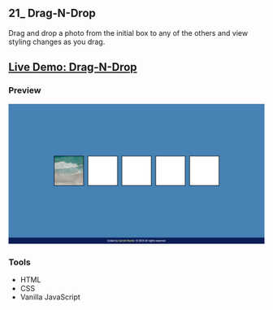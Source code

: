## 21_ Drag-N-Drop

Drag and drop a photo from the initial box to any of the others and view styling changes as you drag.

## [Live Demo: Drag-N-Drop](https://21-drag-n-drop-gdbecker.netlify.app/)

### Preview

!["HomePage"](./HomePage.png)

### Tools
- HTML
- CSS
- Vanilla JavaScript